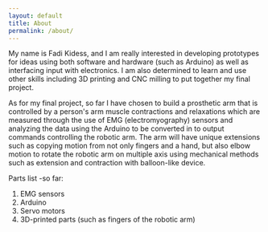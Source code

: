 ```yaml
---
layout: default
title: About
permalink: /about/
---
```


My name is Fadi Kidess, and I am really interested in developing prototypes for ideas  using both software and hardware (such as Arduino) as well as interfacing input with electronics. I am also determined to learn and use other skills including 3D printing and CNC milling to put together my final project.
 
As for my final project, so far I have chosen to build a prosthetic arm that is controlled by a person's arm muscle contractions and relaxations which are measured through the use of EMG (electromyography) sensors and analyzing the data using the Arduino to be converted in to output commands controlling the robotic arm. The arm will have unique extensions such as copying motion from not only fingers and a hand, but also elbow motion to rotate the robotic arm on multiple axis using mechanical methods such as extension and contraction with balloon-like device.

Parts list -so far:
1. EMG sensors
2. Arduino
3. Servo motors
4. 3D-printed parts (such as fingers of the robotic arm)
